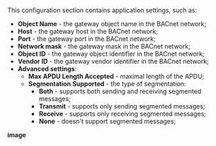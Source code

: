 This configuration section contains application settings, such as:

- **Object Name** - the gateway object name in the BACnet network;
- **Host** - the gateway host in the BACnet network;
- **Port** - the gateway port in the BACnet network;
- **Network mask** - the gateway mask in the BACnet network;
- **Object ID** - the gateway object identifier in the BACnet network;
- **Vendor ID** - the gateway vendor identifier in the BACnet network;
- **Advanced settings**:
  - **Max APDU Length Accepted** - maximal length of the APDU;
  - **Segmentation Supported** - the type of segmentation:
    - **Both** - supports both sending and receiving segmented messages;
    - **Transmit** - supports only sending segmented messages;
    - **Receive** - supports only receiving segmented messages;
    - **None** - doesn't support segmented messages;

**image**
